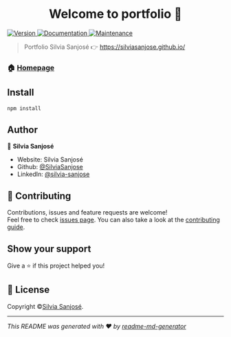 <h1 align="center">Welcome to portfolio 👋</h1>
<p>
  <a href="https://www.npmjs.com/package/portfolio" target="_blank">
    <img alt="Version" src="https://img.shields.io/npm/v/portfolio.svg">
  </a>
  <a href="https://github.com/SilviaSanjose/SilviaSanjosehub.io.git#readme" target="_blank">
    <img alt="Documentation" src="https://img.shields.io/badge/documentation-yes-brightgreen.svg" />
  </a>
  <a href="https://github.com/SilviaSanjose/SilviaSanjosehub.io.git/graphs/commit-activity" target="_blank">
    <img alt="Maintenance" src="https://img.shields.io/badge/Maintained%3F-yes-green.svg" />
  </a>
</p>

> Portfolio Silvia Sanjosé 👉 https://silviasanjose.github.io/

### 🏠 [Homepage](https://github.com/SilviaSanjose/SilviaSanjose.github.io#readme)

## Install

```sh
npm install
```

## Author

👤 **Silvia Sanjosé**

-   Website: Silvia Sanjosé
-   Github: [@SilviaSanjose](https://github.com/SilviaSanjose)
-   LinkedIn: [@silvia-sanjose](https://linkedin.com/in/silvia-sanjose)

## 🤝 Contributing

Contributions, issues and feature requests are welcome!<br />Feel free to check [issues page](https://github.com/SilviaSanjose/SilviaSanjose.github.io/issues). You can also take a look at the [contributing guide](https://github.com/SilviaSanjose/SilviaSanjosehub.io.git/blob/master/CONTRIBUTING.md).

## Show your support

Give a ⭐️ if this project helped you!

## 📝 License

Copyright ©[Silvia Sanjosé](https://github.com/SilviaSanjose).<br />

---

_This README was generated with ❤️ by [readme-md-generator](https://github.com/kefranabg/readme-md-generator)_
